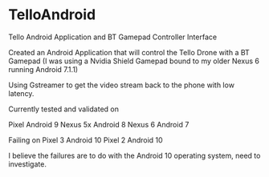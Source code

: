 # TelloAndroid
Tello Android Application and BT Gamepad Controller Interface

Created an Android Application that will control the Tello Drone with a BT Gamepad 
(I was using a Nvidia Shield Gamepad bound to my older Nexus 6 running Android 7.1.1)

Using Gstreamer to get the video stream back to the phone with low latency.

Currently tested and validated on

Pixel 		Android 9
Nexus 5x 	Android 8
Nexus 6		Android 7


Failing on 
Pixel 3		Android 10
Pixel 2		Android 10

I believe the failures are to do with the Android 10 operating system, need to investigate.